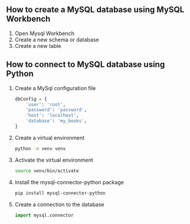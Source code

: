 ## How to create a MySQL database using MySQL Workbench
1. Open Mysql Workbench
2. Create a new schema or database
3. Create a new table

## How to connect to MySQL database using Python
1. Create a MySql configuration file
    ```python
    dbConfig = {
        'user': 'root',
        'password': 'password',
        'host': 'localhost',
        'database': 'my_books',
    }
    ```
2. Create a virtual environment
    ```bash
    python -m venv venv
    ```
3. Activate the virtual environment
    ```bash
    source venv/bin/activate
    ```
4. Install the mysql-connector-python package
    ```bash
    pip install mysql-connector-python
    ```
5. Create a connection to the database
    ```python
    import mysql.connector
    ```
